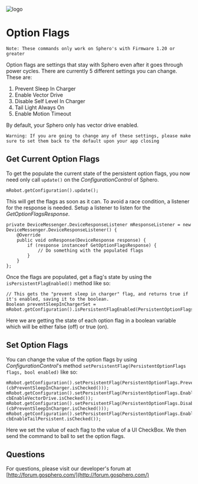 ![logo](http://update.orbotix.com/developer/sphero-small.png)

# Option Flags

	Note: These commands only work on Sphero's with Firmware 1.20 or greater 

Option flags are settings that stay with Sphero even after it goes through power cycles.  There are currently 5 different settings you can change.  These are:

1.  Prevent Sleep In Charger
2.  Enable Vector Drive
3.  Disable Self Level In Charger
4.  Tail Light Always On
5.  Enable Motion Timeout

By default, your Sphero only has vector drive enabled.  

	Warning: If you are going to change any of these settings, please make sure to set them back to the default upon your app closing
	
## Get Current Option Flags


To get the populate the current state of the persistent option flags, you now need only call `update()` on the *ConfigurationControl* of Sphero.

	mRobot.getConfiguration().update();
	
This will get the flags as soon as it can. To avoid a race condition, a listener for the response is needed. Setup a listener to listen for the *GetOptionFlagsResponse*.

	private DeviceMessenger.DeviceResponseListener mResponseListener = new DeviceMessenger.DeviceResponseListener() {
        @Override
        public void onResponse(DeviceResponse response) {
            if (response instanceof GetOptionFlagsResponse) {
                // Do something with the populated flags
            }
        }
    };

Once the flags are populated, get a flag's state by using the `isPersistentFlagEnabled()` method like so:

	// This gets the "prevent sleep in charger" flag, and returns true if it's enabled, saving it to the boolean. 
	Boolean preventSleepInChargerSet = mRobot.getConfiguration().isPersistentFlagEnabled(PersistentOptionFlags.PreventSleepInCharger);
	
Here we are getting the state of each option flag in a boolean variable which will be either false (off) or true (on).

## Set Option Flags

You can change the value of the option flags by using *ConfigurationControl*'s method `setPersistentFlag(PersistentOptionFlags flags, bool enabled)` like so:

	mRobot.getConfiguration().setPersistentFlag(PersistentOptionFlags.PreventSleepInCharger, (cbPreventSleepInCharger.isChecked()));
	mRobot.getConfiguration().setPersistentFlag(PersistentOptionFlags.EnableVectorDrive, cbEnableVectorDrive.isChecked());
   	mRobot.getConfiguration().setPersistentFlag(PersistentOptionFlags.DisableSelfLevelInCharger, (cbPreventSleepInCharger.isChecked()));
    mRobot.getConfiguration().setPersistentFlag(PersistentOptionFlags.EnablePersistentTailLight, cbEnableTailPersistent.isChecked());
    
    
Here we set the value of each flag to the value of a UI CheckBox.  We then send the command to ball to set the option flags.
## Questions

For questions, please visit our developer's forum at [http://forum.gosphero.com/](http://forum.gosphero.com/)

	  